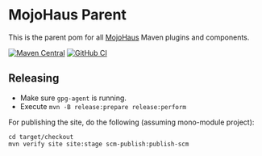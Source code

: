 # MojoHaus Parent

This is the parent pom for all [MojoHaus](https://www.mojohaus.org) Maven plugins and components.
 
[![Maven Central](https://img.shields.io/maven-central/v/org.codehaus.mojo/mojo-parent.svg?label=Maven%20Central)](https://search.maven.org/artifact/org.codehaus.mojo/mojo-parent)
[![GitHub CI](https://github.com/mojohaus/mojo-parent/actions/workflows/maven.yml/badge.svg)](https://github.com/mojohaus/mojo-parent/actions/workflows/maven.yml)

## Releasing

* Make sure `gpg-agent` is running.
* Execute `mvn -B release:prepare release:perform`

For publishing the site, do the following (assuming mono-module project):

```
cd target/checkout
mvn verify site site:stage scm-publish:publish-scm
```
